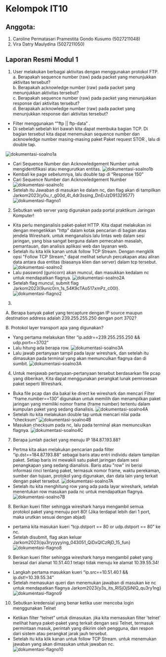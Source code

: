 # Kelompok IT10 #

## Anggota: ##
1. Caroline Permatasari Pramestita Gondo Kusumo (5027211048)
2. Vira Datry Maulydina (5027211050)

## Laporan Resmi Modul 1 ##
1. User melakukan berbagai aktivitas dengan menggunakan protokol FTP.
a. Berapakah sequence number (raw) pada packet yang menunjukkan aktivitas tersebut?     
b. Berapakah acknowledge number (raw) pada packet yang menunjukkan aktivitas tersebut?  
c. Berapakah sequence number (raw) pada packet yang menunjukkan response dari aktivitas tersebut?   
d. Berapakah acknowledge number (raw) pada packet yang menunjukkan response dari aktivitas tersebut?
- Filter menggunakan “”ftp || ftp-data” .
- Di sebelah sebelah kiri bawah kita dapat membuka bagian TCP. Di bagian tersebut kita dapat menemukan sequence number dan acknowledge number masing-masing paket Paket request STOR , lalu di double tap.

![dokumentasi-soalno1a](https://i.ibb.co/M2tKCYY/soal-no-1-a.jpg)
- Cari Sequence Number dan Acknowledgement Number untuk mengidentifikasi atau mengurutkan entitas.
![dokumentasi-soalno1b](https://i.ibb.co/6wFG9H8/dokumentasi-soal1-C.jpg)
- Kembali ke page sebelumnya, lalu double tap di “Response 150” 
- Cari Sequence Number dan Acknowledgement Number
![dokumentasi-soalno1c](https://i.ibb.co/Tcfbk7V/dokumentasi-soal1-D.jpg)
- Setelah itu Jawaban di masukan ke dalam nc, dan flag akan di tampilkan Jarkom2023{y0u_r_g00d_4t_4dr3ssing_DnErJzD91329577}
![dokumentasi-flagno1](https://i.ibb.co/gRQrPwV/dokumentasi-flagno1.jpg)


2. Sebutkan web server yang digunakan pada portal praktikum Jaringan Komputer!
- Kita perlu menganalisis paket-paket HTTP. Kita dapat melakukan ini dengan mengetikkan "http" dalam kotak pencarian di bagian atas jendela Wireshark. untuk menganalisis lalu lintas web dalam sesi jaringan, yang bisa sangat berguna dalam pemecahan masalah, pemantauan, dan analisis aplikasi web dan layanan web.
- Setelah itu kita klik kanan untuk follow TCP Stream. Dengan mengklik opsi "Follow TCP Stream," dapat melihat seluruh percakapan atau aliran data antara dua entitas (biasanya klien dan server) dalam tcp tersebut.
![dokumentasi-soalno2](https://i.ibb.co/mXkrjYp/dokumentasi-soal2.jpg)
- Lalu password (gunicorn) akan muncul, dan masukkan kedalam nc untuk mendapatkan flagnya.
![dokumentasi-soalno2A](https://i.ibb.co/n0SHSyR/dokumentasi-soal2-A.jpg)
- Setelah flag muncul, submit flag Jarkom2023{9unic0rn_1s_54K9cTAo517xmPz_c00l}.
![dokumentasi-flagno2](https://i.ibb.co/0mZSXvp/dokumentasi-flagno2.jpg)

3.
A. Berapa banyak paket yang tercapture dengan IP source maupun destination address adalah 239.255.255.250 dengan port 3702?

B. Protokol layer transport apa yang digunakan?
- Yang pertama melakukan filter “ip.addr==239.255.255.250 && udp.port==3702”
- Lalu hitung ada berapa row.
![dokumentasi-soalno3A](https://i.ibb.co/XtNCF5p/dokumentasi-soal3-A.jpg)
- Lalu jawab pertanyaan tampil pada layar wireshark, dan setelah itu dimasukan pada terminal yang akan memunculkan flagnya dan di sumbit.
![dokumentasi-soalno3A](https://i.ibb.co/kKd2MmX/dokumentasi-flagno3.jpg)


4. Untuk menjawab pertanyaan-pertanyaan tersebut berdasarkan file pcap yang diberikan, Kita dapat menggunakan perangkat lunak pemrosesan paket seperti Wireshark.
- Buka file pcap dan dia bakal ke direct ke wireshark dan mencari Filter “frame.number==130”  digunakan untuk memilih dan menampilkan paket jaringan yang memiliki nomor frame (frame number) tertentu dalam kumpulan paket yang sedang dianalisis.
![dokumentasi-soalno4A](https://i.ibb.co/TkFjtGp/dokumentasi-soal4-A.jpg)
- Setelah itu kita melakukan double tap untuk mencari nilai pada “checksum”
![dokumentasi-soalno4B](https://i.ibb.co/TmFnXN6/dokumentasi-soal4-B.jpg)
- Masukan checksum pada nc, lalu pada terminal akan memunculkan flagnya.
![dokumentasi-soalno4C](https://i.ibb.co/KXXGdyx/dokumentasi-flagno4.jpg)


7. Berapa jumlah packet yang menuju IP 184.87.193.88?
- Pertma kita akan melakukan pencarian pada filter “ip.dst==184.87.193.88” sebagai baris atau entri individu dalam tampilan paket. Setiap baris ini mewakili satu paket jaringan dalam sesi penangkapan yang sedang dianalisis. Baris atau "row" ini berisi informasi rinci tentang paket, termasuk nomor frame, waktu perekaman, sumber dan tujuan, protokol yang digunakan, dan data lain yang terkait dengan paket tersebut.
![dokumentasi-soalno7A](https://i.ibb.co/ZSf496Y/dokumentasi-soal7-A.jpg)
- Setelah itu kita menghitung row yang ada pada layar wireshark, setelah menentukan row masukan pada nc untuk mendapatkan flagnya.
![dokumentasi-soalno7B](https://i.ibb.co/Fkpn3pk/dokumentasi-flag7.jpg)

8. Berikan kueri filter sehingga wireshark hanya mengambil semua protokol paket yang menuju port 80! (Jika terdapat lebih dari 1 port, maka urutkan sesuai dengan abjad)
- pertama kita masukan kueri “tcp.dstport == 80 or udp.dstport == 80” ke nc.
- Setelah disubmit, flag akan keluar Jarkom2023{qu3ryyyyying_043051_QiDxQlCzRjD_15_fun}
![dokumentasi-flagno8](https://i.ibb.co/dfRn1w4/dokumentasi-flagno8.jpg)

9. Berikan kueri filter sehingga wireshark hanya mengambil paket yang berasal dari alamat 10.51.40.1 tetapi tidak menuju ke alamat 10.39.55.34!
- Langkah pertama masukkan kueri “ip.src==10.51.40.1 && ip.dst!=10.39.55.34”
- Setelah memasukan queri dan menemukan jawaban di masukan ke nc untuk mendapatkan flagnya  Jarkom2023{y3s_its_RlSjOjSiNlQ_qu3ry1ng}
![dokumentasi-flagno9](https://i.ibb.co/p3YntMw/dokumentasi-flagno9.jpg)


10. Sebutkan kredensial yang benar ketika user mencoba login menggunakan Telnet
- Ketikan filter “telnet” untuk dimasukan.  jika kita memasukan filter 'telnet' melihat hanya paket-paket yang terkait dengan sesi Telnet, termasuk permintaan masuk, perintah yang dikirim oleh pengguna, dan respon dari sistem atau perangkat jarak jauh tersebut.
- Setelah itu kita klik kanan untuk follow TCP Stream. untuk menemukan jawaban yang akan dimasukan untuk jawaban nc.
![dokumentasi-flagno10](https://i.ibb.co/61FXjxc/dokumentasi-flagno10.jpg)

























